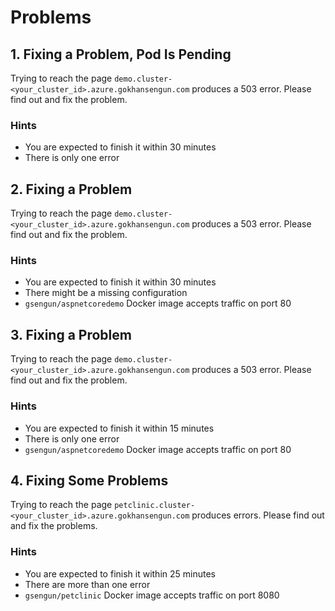 # Problems

## 1. Fixing a Problem, Pod Is Pending

Trying to reach the page `demo.cluster-<your_cluster_id>.azure.gokhansengun.com` produces a 503 error. Please find out and fix the problem.

### Hints

- You are expected to finish it within 30 minutes
- There is only one error

## 2. Fixing a Problem

Trying to reach the page `demo.cluster-<your_cluster_id>.azure.gokhansengun.com` produces a 503 error. Please find out and fix the problem.

### Hints

- You are expected to finish it within 30 minutes
- There might be a missing configuration
- `gsengun/aspnetcoredemo` Docker image accepts traffic on port 80

## 3. Fixing a Problem

Trying to reach the page `demo.cluster-<your_cluster_id>.azure.gokhansengun.com` produces a 503 error. Please find out and fix the problem.

### Hints

- You are expected to finish it within 15 minutes
- There is only one error
- `gsengun/aspnetcoredemo` Docker image accepts traffic on port 80

## 4. Fixing Some Problems

Trying to reach the page `petclinic.cluster-<your_cluster_id>.azure.gokhansengun.com` produces errors. Please find out and fix the problems.

### Hints

- You are expected to finish it within 25 minutes
- There are more than one error
- `gsengun/petclinic` Docker image accepts traffic on port 8080
